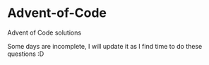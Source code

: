 # Advent-of-Code
Advent of Code solutions 

Some days are incomplete, I will update it as I find time to do these questions :D
